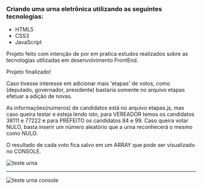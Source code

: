 ### Criando uma urna eletrônica utilizando as seguintes tecnologias:

- HTML5
- CSS3
- JavaScript

Projeto feito com intenção de por em pratica estudos realizados sobre as tecnologias utilizadas em desenvolvimento FrontEnd.

Projeto finalizado!

Caso tivesse interesse em adicionar mais 'etapas' de votos, como (deputado, governador, presidente) bastaria somente no arquivo etapas efetuar a adição de novas.

As informações(números) de candidatos está no arquivo etapas.js, mas caso queira testar e esteja lendo isto, para VEREADOR temos os candidatos 38111 e 77222 e para PREFEITO os candidatos 84 e 99. Caso queira votar NULO, basta inserir um número aleatório que a urna reconhecerá o mesmo como NULO.

O resultado de cada voto fica salvo em um ARRAY que pode ser visualizado no CONSOLE.

![teste urna](https://user-images.githubusercontent.com/102761192/169596515-b9ab15af-183b-40c3-a3f9-f57325d3434e.gif)

-------------

![teste urna console](https://user-images.githubusercontent.com/102761192/169596506-4e21bf4c-b325-42db-867b-8ea4dab3a86d.gif)
